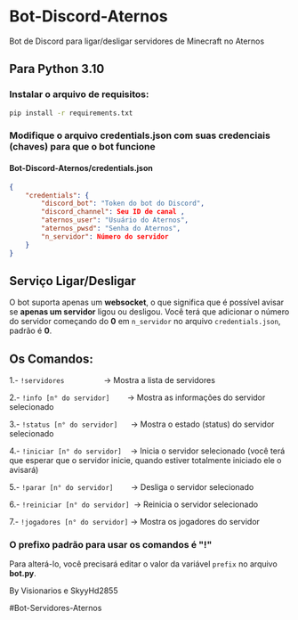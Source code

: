 # Bot-Discord-Aternos

Bot de Discord para ligar/desligar servidores de Minecraft no Aternos

## Para Python 3.10

### Instalar o arquivo de requisitos:

```bash
pip install -r requirements.txt
```

### Modifique o arquivo credentials.json com suas credenciais (chaves) para que o bot funcione

#### Bot-Discord-Aternos/credentials.json

```json
{
    "credentials": {
        "discord_bot": "Token do bot do Discord",
        "discord_channel": Seu ID de canal ,
        "aternos_user": "Usuário do Aternos",
        "aternos_pwsd": "Senha do Aternos",
        "n_servidor": Número do servidor
    }
}
```

## Serviço Ligar/Desligar

O bot suporta apenas um **websocket**, o que significa que é possível avisar se **apenas um servidor** ligou ou desligou. Você terá que adicionar o número do servidor começando do **0** em `n_servidor` no arquivo `credentials.json`, padrão é **0**.

## Os Comandos:

1.- `!servidores`                  -> Mostra a lista de servidores

2.- `!info [n° do servidor]`        -> Mostra as informações do servidor selecionado

3.- `!status [n° do servidor]`      -> Mostra o estado (status) do servidor selecionado

4.- `!iniciar [n° do servidor]`    -> Inicia o servidor selecionado (você terá que esperar que o servidor inicie, quando estiver totalmente iniciado ele o avisará)

5.- `!parar [n° do servidor]`        -> Desliga o servidor selecionado

6.- `!reiniciar [n° do servidor]`  -> Reinicia o servidor selecionado

7.- `!jogadores [n° do servidor]` -> Mostra os jogadores do servidor

### O prefixo padrão para usar os comandos é "!"

Para alterá-lo, você precisará editar o valor da variável `prefix` no arquivo **bot.py**.

By Visionarios e SkyyHd2855

#  B o t - S e r v i d o r e s - A t e r n o s 
 
 
